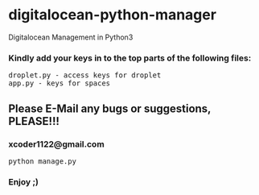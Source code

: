 # digitalocean-python-manager
Digitalocean Management in Python3


<h3>
Kindly add your keys in to the top parts of the following files:
</h3>
<p></p>
<pre>
droplet.py - access keys for droplet
app.py - keys for spaces
</pre>

<h2>
Please E-Mail any bugs or suggestions, PLEASE!!!
</h2>
<h3>xcoder1122@gmail.com</h3>


<pre>
python manage.py
</pre>

<h3>Enjoy ;)</h3>
